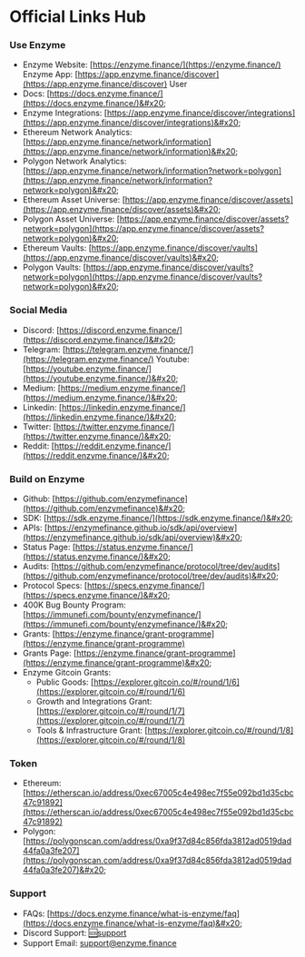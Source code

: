 # Official Links Hub

### **Use Enzyme**&#x20;

* Enzyme Website: [https://enzyme.finance/](https://enzyme.finance/) Enzyme App: [https://app.enzyme.finance/discover](https://app.enzyme.finance/discover) User
* Docs: [https://docs.enzyme.finance/](https://docs.enzyme.finance/)&#x20;
* Enzyme Integrations: [https://app.enzyme.finance/discover/integrations](https://app.enzyme.finance/discover/integrations)&#x20;
* Ethereum Network Analytics: [https://app.enzyme.finance/network/information](https://app.enzyme.finance/network/information)&#x20;
* Polygon Network Analytics: [https://app.enzyme.finance/network/information?network=polygon](https://app.enzyme.finance/network/information?network=polygon)&#x20;
* Ethereum Asset Universe: [https://app.enzyme.finance/discover/assets](https://app.enzyme.finance/discover/assets)&#x20;
* Polygon Asset Universe: [https://app.enzyme.finance/discover/assets?network=polygon](https://app.enzyme.finance/discover/assets?network=polygon)&#x20;
* Ethereum Vaults: [https://app.enzyme.finance/discover/vaults](https://app.enzyme.finance/discover/vaults)&#x20;
* Polygon Vaults: [https://app.enzyme.finance/discover/vaults?network=polygon](https://app.enzyme.finance/discover/vaults?network=polygon)&#x20;

### **Social Media**&#x20;

* Discord: [https://discord.enzyme.finance/](https://discord.enzyme.finance/)&#x20;
* Telegram: [https://telegram.enzyme.finance/](https://telegram.enzyme.finance/) Youtube: [https://youtube.enzyme.finance/](https://youtube.enzyme.finance/)&#x20;
* Medium: [https://medium.enzyme.finance/](https://medium.enzyme.finance/)&#x20;
* Linkedin: [https://linkedin.enzyme.finance/](https://linkedin.enzyme.finance/)&#x20;
* Twitter: [https://twitter.enzyme.finance/](https://twitter.enzyme.finance/)&#x20;
* Reddit: [https://reddit.enzyme.finance/](https://reddit.enzyme.finance/)&#x20;

### **Build on Enzyme**&#x20;

* Github: [https://github.com/enzymefinance](https://github.com/enzymefinance)&#x20;
* SDK: [https://sdk.enzyme.finance/](https://sdk.enzyme.finance/)&#x20;
* APIs: [https://enzymefinance.github.io/sdk/api/overview](https://enzymefinance.github.io/sdk/api/overview)&#x20;
* Status Page: [https://status.enzyme.finance/](https://status.enzyme.finance/)&#x20;
* Audits: [https://github.com/enzymefinance/protocol/tree/dev/audits](https://github.com/enzymefinance/protocol/tree/dev/audits)&#x20;
* Protocol Specs: [https://specs.enzyme.finance/](https://specs.enzyme.finance/)&#x20;
* 400K Bug Bounty Program: [https://immunefi.com/bounty/enzymefinance/](https://immunefi.com/bounty/enzymefinance/)&#x20;
* Grants: [https://enzyme.finance/grant-programme](https://enzyme.finance/grant-programme)
* Grants Page: [https://enzyme.finance/grant-programme](https://enzyme.finance/grant-programme)&#x20;
* Enzyme Gitcoin Grants:
  * Public Goods: [https://explorer.gitcoin.co/#/round/1/6](https://explorer.gitcoin.co/#/round/1/6)
  * Growth and Integrations Grant: [https://explorer.gitcoin.co/#/round/1/7](https://explorer.gitcoin.co/#/round/1/7)
  * Tools & Infrastructure Grant: [https://explorer.gitcoin.co/#/round/1/8](https://explorer.gitcoin.co/#/round/1/8)

### **Token**&#x20;

* Ethereum: [https://etherscan.io/address/0xec67005c4e498ec7f55e092bd1d35cbc47c91892](https://etherscan.io/address/0xec67005c4e498ec7f55e092bd1d35cbc47c91892)
* Polygon: [https://polygonscan.com/address/0xa9f37d84c856fda3812ad0519dad44fa0a3fe207](https://polygonscan.com/address/0xa9f37d84c856fda3812ad0519dad44fa0a3fe207)&#x20;

### **Support**&#x20;

* FAQs: [https://docs.enzyme.finance/what-is-enzyme/faq](https://docs.enzyme.finance/what-is-enzyme/faq)&#x20;
* Discord Support: ⁠[🆘support ](https://discord.com/channels/515208056720719872/1196434055546290246)
* Support Email: support@enzyme.finance
